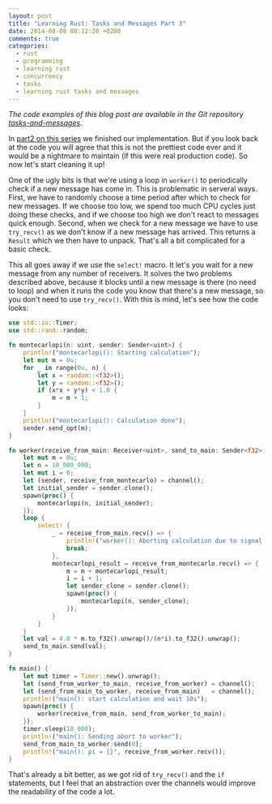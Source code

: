 ```yaml
---
layout: post
title: "Learning Rust: Tasks and Messages Part 3"
date: 2014-08-08 08:12:28 +0200
comments: true
categories:
  - rust
  - programming
  - learning rust
  - concurrency
  - tasks
  - learning rust tasks and messages
---
```


*The code examples of this blog post are available in the Git
 repository
 [tasks-and-messages](http://github.com/ujh/tasks-and-messages).*

In
[part2 on this series](/2014/08/01/learning-rust-tasks-and-messages-part-2/)
we finished our implementation. But if you look back at the code you
will agree that this is not the prettiest code ever and it would be a
nightmare to maintain (if this were real production code). So now
let's start cleaning it up!

One of the ugly bits is that we're using a loop in `worker()` to
periodically check if a new message has come in. This is problematic
in serveral ways. First, we have to randomly choose a time period
after which to check for new messages. If we choose too low, we spend
too much CPU cycles just doing these checks, and if we choose too high
we don't react to messages quick enough. Second, when we check for a
new message we have to use `try_recv()` as we don't know if a new
message has arrived. This returns a `Result` which we then have to
unpack. That's all a bit complicated for a basic check.

This all goes away if we use the `select!` macro. It let's you wait
for a new message from any number of receivers. It solves the two
problems described above, because it blocks until a new message is
there (no need to loop) and when it runs the code you know that
there's a new message, so you don't need to use `try_recv()`. With
this is mind, let's see how the code looks:

``` rust tasks-and-messages-4.rs
use std::io::Timer;
use std::rand::random;

fn montecarlopi(n: uint, sender: Sender<uint>) {
    println!("montecarlopi(): Starting calculation");
    let mut m = 0u;
    for _ in range(0u, n) {
        let x = random::<f32>();
        let y = random::<f32>();
        if (x*x + y*y) < 1.0 {
            m = m + 1;
        }
    }
    println!("montecarlopi(): Calculation done");
    sender.send_opt(m);
}

fn worker(receive_from_main: Receiver<uint>, send_to_main: Sender<f32>) {
    let mut m = 0u;
    let n = 10_000_000;
    let mut i = 0;
    let (sender, receive_from_montecarlo) = channel();
    let initial_sender = sender.clone();
    spawn(proc() {
        montecarlopi(n, initial_sender);
    });
    loop {
        select! {
            _ = receive_from_main.recv() => {
                println!("worker(): Aborting calculation due to signal from main");
                break;
            },
            montecarlopi_result = receive_from_montecarlo.recv() => {
                m = m + montecarlopi_result;
                i = i + 1;
                let sender_clone = sender.clone();
                spawn(proc() {
                    montecarlopi(n, sender_clone);
                });
            }
        }
    }
    let val = 4.0 * m.to_f32().unwrap()/(n*i).to_f32().unwrap();
    send_to_main.send(val);
}

fn main() {
    let mut timer = Timer::new().unwrap();
    let (send_from_worker_to_main, receive_from_worker) = channel();
    let (send_from_main_to_worker, receive_from_main)   = channel();
    println!("main(): start calculation and wait 10s");
    spawn(proc() {
        worker(receive_from_main, send_from_worker_to_main);
    });
    timer.sleep(10_000);
    println!("main(): Sending abort to worker");
    send_from_main_to_worker.send(0);
    println!("main(): pi = {}", receive_from_worker.recv());
}
```

That's already a bit better, as we got rid of `try_recv()` and the
`if` statements, but I feel that an abstraction over the channels
would improve the readability of the code a lot.
